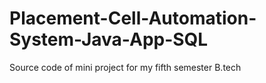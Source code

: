 # Placement-Cell-Automation-System-Java-App-SQL
Source code of mini project for my fifth semester B.tech 
